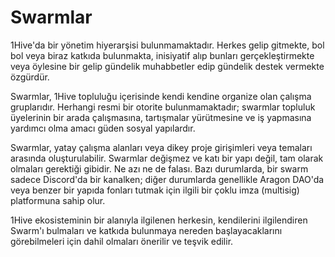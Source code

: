 # Swarmlar

1Hive'da bir yönetim hiyerarşisi bulunmamaktadır. Herkes gelip gitmekte, bol bol veya biraz katkıda bulunmakta, inisiyatif alıp bunları gerçekleştirmekte veya öylesine bir gelip gündelik muhabbetler edip gündelik destek vermekte özgürdür.

Swarmlar, 1Hive topluluğu içerisinde kendi kendine organize olan çalışma gruplarıdır. Herhangi resmi bir otorite bulunmamaktadır; swarmlar topluluk üyelerinin bir arada çalışmasına, tartışmalar yürütmesine ve iş yapmasına yardımcı olma amacı güden sosyal yapılardır.

Swarmlar, yatay çalışma alanları veya dikey proje girişimleri veya temaları arasında oluşturulabilir. Swarmlar değişmez ve katı bir yapı değil, tam olarak olmaları gerektiği gibidir. Ne azı ne de falası. Bazı durumlarda, bir swarm sadece Discord'da bir kanalken; diğer durumlarda genellikle Aragon DAO'da veya benzer bir yapıda fonları tutmak için ilgili bir çoklu imza \(multisig\) platformuna sahip olur.

1Hive ekosisteminin bir alanıyla ilgilenen herkesin, kendilerini ilgilendiren Swarm'ı bulmaları ve katkıda bulunmaya nereden başlayacaklarını görebilmeleri için dahil olmaları önerilir ve teşvik edilir.

